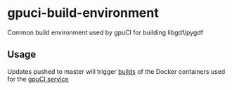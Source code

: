 # gpuci-build-environment
Common build environment used by gpuCI for building libgdf/pygdf

## Usage

Updates pushed to master will trigger 
[builds](http://18.191.94.64/job/goai-docker-container-builder/) of the Docker 
containers used for the [gpuCI service](http://18.191.94.64/)
